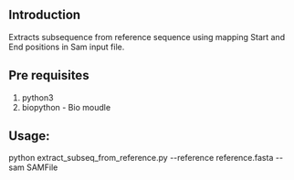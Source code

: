 ## Introduction

Extracts subsequence from reference sequence using mapping Start and End positions in Sam input file.

## Pre requisites

1) python3
2) biopython - Bio moudle

## Usage:

python extract_subseq_from_reference.py --reference reference.fasta --sam SAMFile 
